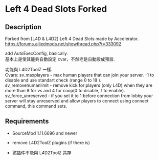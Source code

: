 # Left 4 Dead Slots Forked

## Description ##

Forked from [L4D & L4D2] Left 4 Dead Slots made by Accelerator.<br />
https://forums.alliedmods.net/showthread.php?t=333092

add AutoExecConfig, basically.<br />
基本上是使其能夠自動設定 cvar，不然老是自動設成預設.

功能與 L4D2ToolZ 一樣.<br />
Cvars:
sv_maxplayers - max human players that can join your server. -1 to disable and use standart check (range 0 to 18 ).<br />
sv_removehumanlimit - remove kick for players (only L4D) when they are more than 8 for vs and 4 for coop(0 to disable, 1 to enable).<br />
sv_force_unreserved - if you set it to 1 before connection from lobby your server will stay unreserved and allow players to connect using connect command, this command sets.

## Requirements ##
- SourceMod 1.11.6696 and newer

- remove L4D2ToolZ plugins (if there is)
- 該插件不能與 L4D2ToolZ 共存
